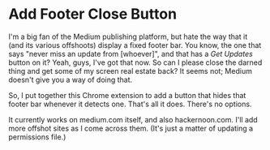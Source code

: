 Add Footer Close Button
=======================

I'm a big fan of the Medium publishing platform, but hate the way that it (and its various offshoots) display a fixed footer bar.   You know, the one that says "never miss an update from [whoever]", and that has a *Get Updates* button on it?    Yeah, guys, I've got that now.  So can I please close the darned thing and get some of my screen real estate back?  It seems not; Medium doesn't give you a way of doing that.

So, I put together this Chrome extension to add a button that hides that footer bar whenever it detects one.  That's all it does.  There's no options.

It currently works on medium.com itself, and also hackernoon.com.  I'll add more offshot sites as I come across them.  (It's just a matter of updating a permissions file.)

